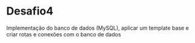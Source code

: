 # Desafio4
 Implementação do banco de dados (MySQL), aplicar um template base e criar rotas e conexões com o banco de dados

